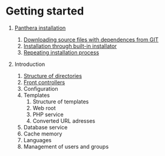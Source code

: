 Getting started
=================

1. [Panthera installation](https://github.com/Panthera-Framework/panthera-docs/blob/master/src/english/panthera-installation/index.md)
    1. [Downloading source files with dependences from GIT](https://github.com/Panthera-Framework/panthera-docs/blob/master/src/english/panthera-installation/index.md#downloading-source-files-with-dependences-from-git)
    2. [Installation through built-in installator](https://github.com/Panthera-Framework/panthera-docs/blob/master/src/english/panthera-installation/index.md#installation-through-built-in-installator)
    3. [Repeating installation process](https://github.com/Panthera-Framework/panthera-docs/blob/master/src/english/panthera-installation/index.md#repeating-installation-process)

2. Introduction
    1. [Structure of directories](https://github.com/Panthera-Framework/panthera-docs/blob/master/src/english/introduction/directory-structure.md)
    2. [Front controllers](https://github.com/Panthera-Framework/panthera-docs/blob/master/src/english/introduction/front-controllers.md)
    3. Configuration
    4. Templates
        1. Structure of templates
        2. Web root
        3. PHP service
        4. Converted URL adresses
    5. Database service
    6. Cache memory
    7. Languages
    8. Management of users and groups
